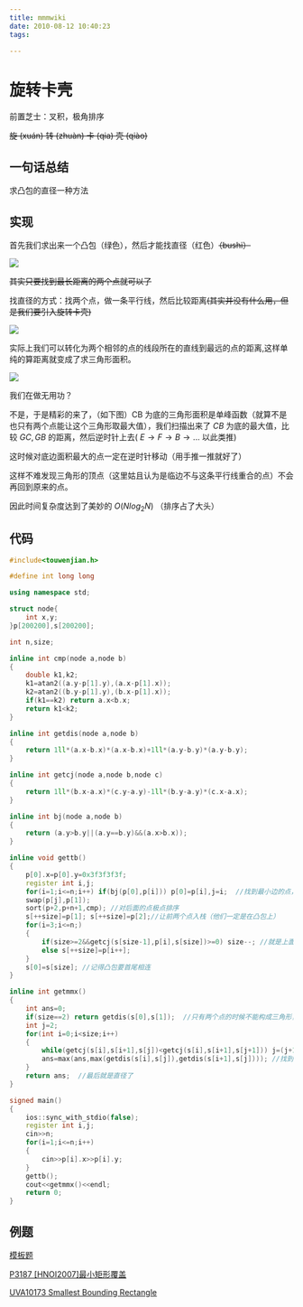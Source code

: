 ```yaml
---
title: mmmwiki
date: 2010-08-12 10:40:23
tags:

---
```


# 旋转卡壳

前置芝士：叉积，极角排序

~~旋 (xuán) 转 (zhuàn) 卡 (qia) 壳 (qiào)~~

## 一句话总结

求凸包的直径一种方法

## 实现

首先我们求出来一个凸包（绿色），然后才能找直径（红色）~~（bushi）~~

![](https://cdn.luogu.com.cn/upload/image_hosting/8ehlpvc1.png)

~~其实只要找到最长距离的两个点就可以了~~

找直径的方式：找两个点，做一条平行线，然后比较距离~~(其实并没有什么用，但是我们要引入旋转卡壳)~~

![](https://cdn.luogu.com.cn/upload/image_hosting/paozftbk.png)

实际上我们可以转化为两个相邻的点的线段所在的直线到最远的点的距离,这样单纯的算距离就变成了求三角形面积。

![](https://cdn.luogu.com.cn/upload/image_hosting/7cyr6wax.png)

我们在做无用功？

不是，于是精彩的来了，（如下图）CB 为底的三角形面积是单峰函数（就算不是也只有两个点能让这个三角形取最大值），我们扫描出来了 $CB$ 为底的最大值，比较 $GC,GB$ 的距离，然后逆时针上去( $E \to F \to B \to ...$ 以此类推)

这时候对底边面积最大的点一定在逆时针移动（用手推一推就好了）

这样不难发现三角形的顶点（这里姑且认为是临边不与这条平行线重合的点）不会再回到原来的点。

因此时间复杂度达到了美妙的 $O(Nlog_2N)$  （排序占了大头）

## 代码 

```cpp
#include<touwenjian.h>

#define int long long

using namespace std;

struct node{
	int x,y;
}p[200200],s[200200];

int n,size;

inline int cmp(node a,node b)
{
	double k1,k2;
	k1=atan2((a.y-p[1].y),(a.x-p[1].x));
	k2=atan2((b.y-p[1].y),(b.x-p[1].x));
	if(k1==k2) return a.x<b.x;
	return k1<k2;
}

inline int getdis(node a,node b)
{
	return 1ll*(a.x-b.x)*(a.x-b.x)+1ll*(a.y-b.y)*(a.y-b.y);
}

inline int getcj(node a,node b,node c)
{
	return 1ll*(b.x-a.x)*(c.y-a.y)-1ll*(b.y-a.y)*(c.x-a.x);
}

inline int bj(node a,node b)
{
	return (a.y>b.y||(a.y==b.y)&&(a.x>b.x));
}

inline void gettb() 
{
	p[0].x=p[0].y=0x3f3f3f3f;
	register int i,j;
	for(i=1;i<=n;i++) if(bj(p[0],p[i])) p[0]=p[i],j=i;  //找到最小边的点，并且把他放到第一位 
	swap(p[j],p[1]);
	sort(p+2,p+n+1,cmp); //对后面的点极点排序 
	s[++size]=p[1]; s[++size]=p[2];//让前两个点入栈（他们一定是在凸包上） 
	for(i=3;i<=n;)
	{
		if(size>=2&&getcj(s[size-1],p[i],s[size])>=0) size--; //就是上面说的 (这里的上图在凸包的那里) 
		else s[++size]=p[i++];
	}
	s[0]=s[size]; //记得凸包要首尾相连 
}

inline int getmmx()
{
	int ans=0;
	if(size==2) return getdis(s[0],s[1]);  //只有两个点的时候不能构成三角形，所以要特判 
	int j=2;
	for(int i=0;i<size;i++) 
	{
		while(getcj(s[i],s[i+1],s[j])<getcj(s[i],s[i+1],s[j+1])) j=(j+1)%size;  //实际上这也是在找面积，由于面积只有一个顶点，所以下一个j变小的时候就退出 
		ans=max(ans,max(getdis(s[i],s[j]),getdis(s[i+1],s[j]))); //找到距离最远的一条线段，并且与当前最大值比较 (求面积即可)
	}
	return ans;  //最后就是直径了 
}

signed main()
{
	ios::sync_with_stdio(false);
	register int i,j;
	cin>>n;
	for(i=1;i<=n;i++)
	{
		cin>>p[i].x>>p[i].y;
	}
	gettb();
	cout<<getmmx()<<endl;
	return 0;
}
```

## 例题

[模板题](https://www.luogu.com.cn/problem/P1452)

[P3187 [HNOI2007]最小矩形覆盖](https://www.luogu.com.cn/problem/P3187)

[UVA10173 Smallest Bounding Rectangle](https://www.luogu.com.cn/problem/UVA10173)
